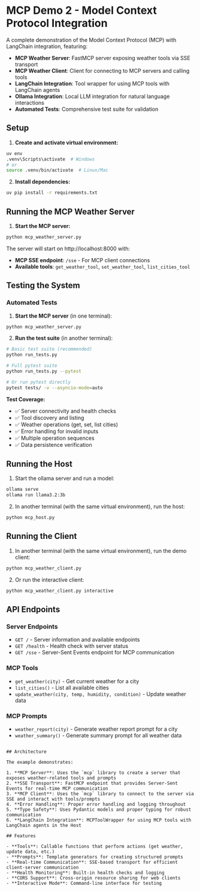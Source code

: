 # MCP Demo 2 - Model Context Protocol Integration

A complete demonstration of the Model Context Protocol (MCP) with LangChain integration, featuring:
- **MCP Weather Server**: FastMCP server exposing weather tools via SSE transport
- **MCP Weather Client**: Client for connecting to MCP servers and calling tools
- **LangChain Integration**: Tool wrapper for using MCP tools with LangChain agents
- **Ollama Integration**: Local LLM integration for natural language interactions
- **Automated Tests**: Comprehensive test suite for validation

## Setup

1. **Create and activate virtual environment:**
```bash
uv env
.venv\Scripts\activate  # Windows
# or
source .venv/bin/activate  # Linux/Mac
```

2. **Install dependencies:**
```bash
uv pip install -r requirements.txt
```

## Running the MCP Weather Server

1. **Start the MCP server:**
```bash
python mcp_weather_server.py
```

The server will start on http://localhost:8000 with:
- **MCP SSE endpoint**: `/sse` - For MCP client connections
- **Available tools**: `get_weather_tool`, `set_weather_tool`, `list_cities_tool`

## Testing the System

### Automated Tests

1. **Start the MCP server** (in one terminal):
```bash
python mcp_weather_server.py
```

2. **Run the test suite** (in another terminal):
```bash
# Basic test suite (recommended)
python run_tests.py

# Full pytest suite
python run_tests.py --pytest

# Or run pytest directly
pytest tests/ -v --asyncio-mode=auto
```

**Test Coverage:**
- ✅ Server connectivity and health checks
- ✅ Tool discovery and listing
- ✅ Weather operations (get, set, list cities)
- ✅ Error handling for invalid inputs
- ✅ Multiple operation sequences
- ✅ Data persistence verification

## Running the Host

1. Start the ollama server and run a model:
```bash
ollama serve
ollama run llama3.2:3b
```

2. In another terminal (with the same virtual environment), run the host:
```bash
python mcp_host.py
```

## Running the Client

1. In another terminal (with the same virtual environment), run the demo client:
```bash
python mcp_weather_client.py
```

2. Or run the interactive client:
```bash
python mcp_weather_client.py interactive
```

## API Endpoints

### Server Endpoints
- `GET /` - Server information and available endpoints
- `GET /health` - Health check with server status
- `GET /sse` - Server-Sent Events endpoint for MCP communication

### MCP Tools
- `get_weather(city)` - Get current weather for a city
- `list_cities()` - List all available cities
- `update_weather(city, temp, humidity, condition)` - Update weather data

### MCP Prompts
- `weather_report(city)` - Generate weather report prompt for a city
- `weather_summary()` - Generate summary prompt for all weather data

```

## Architecture

The example demonstrates:

1. **MCP Server**: Uses the `mcp` library to create a server that exposes weather-related tools and prompts
2. **SSE Transport**: FastMCP endpoint that provides Server-Sent Events for real-time MCP communication
3. **MCP Client**: Uses the `mcp` library to connect to the server via SSE and interact with tools/prompts
4. **Error Handling**: Proper error handling and logging throughout
5. **Type Safety**: Uses Pydantic models and proper typing for robust communication
6. **LangChain Integration**: MCPToolWrapper for using MCP tools with LangChain agents in the Host

## Features

- **Tools**: Callable functions that perform actions (get weather, update data, etc.)
- **Prompts**: Template generators for creating structured prompts
- **Real-time Communication**: SSE-based transport for efficient client-server communication
- **Health Monitoring**: Built-in health checks and logging
- **CORS Support**: Cross-origin resource sharing for web clients
- **Interactive Mode**: Command-line interface for testing